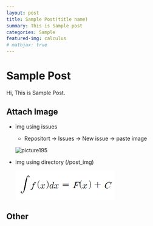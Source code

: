 ```yaml
---
layout: post
title: Sample Post(title name)
summary: This is Sample post
categories: Sample
featured-img: calculus
# mathjax: true
---
```




# Sample Post

Hi, This is Sample Post.



## Attach Image

- img using issues

    - Repositort -> Issues -> New issue -> paste image

    ![picture195](https://user-images.githubusercontent.com/35000355/69053245-5484c100-0a4c-11ea-90f4-e787321d3b15.png)

- img using directory (/post_img)

     <img src="..\post_img\picture195.png" alt="png"/>




## Other

